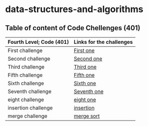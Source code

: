 # data-structures-and-algorithms

## Table of content of Code Chellenges (401)

 | Fourth Level; Code (401) | Links for the challenges |
 | ----------- | -------------------------------- |
 | First challenge |    [First one](challenge_one)  |
 | Second challenge |    [Second one](challenge_2)  |
 | Third challenge |    [Third one](challenge_3)    |
 | Fifth challenge |    [Fifth one](challenge_linked_list) |
 | Sixth challenge |    [Sixth one](challenge_linked_list.readme.md) |
 | Seventh challenge |    [Seventh one](challenge_valuekth) |
 | eight challenge |    [eight one](challenge_linked_list_zipped) |
 | insertion challenge | [insertion](data_structures_algorth/challenge_insertion_sort/README.md)
 | merge challenge    |  [merge sort](data_structures_algorth/challenge_merge_sort/README.md)
